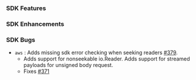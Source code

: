 ### SDK Features

### SDK Enhancements

### SDK Bugs
* `aws` : Adds missing sdk error checking when seeking readers [#379](https://github.com/aws/aws-sdk-go-v2/pull/379).
  * Adds support for nonseekable io.Reader. Adds support for streamed payloads for unsigned body request. 
  * Fixes [#371](https://github.com/aws/aws-sdk-go-v2/issues/371)
  
